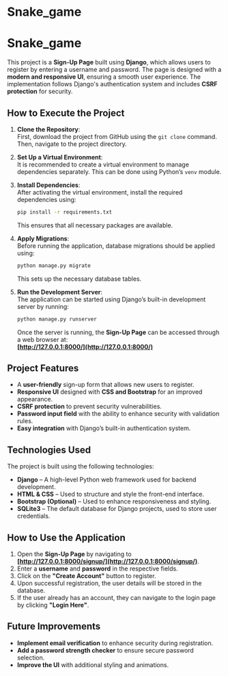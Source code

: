# Snake_game

# Snake_game

This project is a **Sign-Up Page** built using **Django**, which allows users to register by entering a username and password. The page is designed with a **modern and responsive UI**, ensuring a smooth user experience. The implementation follows Django's authentication system and includes **CSRF protection** for security.

## How to Execute the Project

1. **Clone the Repository**:  
   First, download the project from GitHub using the `git clone` command. Then, navigate to the project directory.

2. **Set Up a Virtual Environment**:  
   It is recommended to create a virtual environment to manage dependencies separately. This can be done using Python’s `venv` module.

3. **Install Dependencies**:  
   After activating the virtual environment, install the required dependencies using:  
   ```sh
   pip install -r requirements.txt
   ```
   This ensures that all necessary packages are available.

4. **Apply Migrations**:  
   Before running the application, database migrations should be applied using:  
   ```sh
   python manage.py migrate
   ```
   This sets up the necessary database tables.

5. **Run the Development Server**:  
   The application can be started using Django’s built-in development server by running:  
   ```sh
   python manage.py runserver
   ```
   Once the server is running, the **Sign-Up Page** can be accessed through a web browser at:  
   **[http://127.0.0.1:8000/](http://127.0.0.1:8000/)**

## Project Features

- A **user-friendly** sign-up form that allows new users to register.
- **Responsive UI** designed with **CSS and Bootstrap** for an improved appearance.
- **CSRF protection** to prevent security vulnerabilities.
- **Password input field** with the ability to enhance security with validation rules.
- **Easy integration** with Django’s built-in authentication system.

## Technologies Used

The project is built using the following technologies:

- **Django** – A high-level Python web framework used for backend development.
- **HTML & CSS** – Used to structure and style the front-end interface.
- **Bootstrap (Optional)** – Used to enhance responsiveness and styling.
- **SQLite3** – The default database for Django projects, used to store user credentials.

## How to Use the Application

1. Open the **Sign-Up Page** by navigating to **[http://127.0.0.1:8000/signup/](http://127.0.0.1:8000/signup/)**.
2. Enter a **username** and **password** in the respective fields.
3. Click on the **"Create Account"** button to register.
4. Upon successful registration, the user details will be stored in the database.
5. If the user already has an account, they can navigate to the login page by clicking **"Login Here"**.

## Future Improvements

- **Implement email verification** to enhance security during registration.
- **Add a password strength checker** to ensure secure password selection.
- **Improve the UI** with additional styling and animations.
